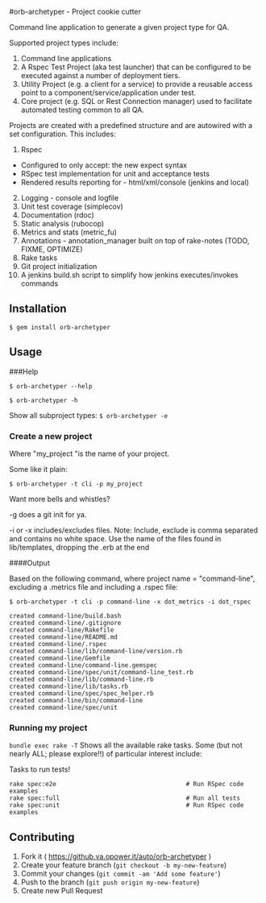 #orb-archetyper - Project cookie cutter

Command line application to generate a given project type for QA.

Supported project types include:

1. Command line applications
2. A Rspec Test Project (aka test launcher) that can be configured to be executed against a number of deployment tiers.
3. Utility Project (e.g. a client for a service) to provide a reusable access point to a component/service/application under test.
4. Core project (e.g. SQL or Rest Connection manager) used to facilitate automated testing common to all QA.

Projects are created with a predefined structure and are autowired with a set configuration.
This includes:

1. Rspec
 + Configured to only accept: the new expect syntax
 + RSpec test implementation for unit and acceptance tests
 + Rendered results reporting for - html/xml/console (jenkins and local)
2. Logging - console and logfile
3. Unit test coverage (simplecov)
4. Documentation (rdoc)
5. Static analysis (rubocop)
6. Metrics and stats (metric_fu)
7. Annotations - annotation_manager built on top of rake-notes (TODO, FIXME, OPTIMIZE)
8. Rake tasks
9. Git project initialization
10. A jenkins build.sh script to simplify how jenkins executes/invokes commands

## Installation

`$ gem install orb-archetyper`

## Usage

###Help

`$ orb-archetyper --help`

`$ orb-archetyper -h`

Show all subproject types:
`$ orb-archetyper -e`

### Create a new project
Where "my_project "is the name of your project.

Some like it plain:

`$ orb-archetyper -t cli -p my_project`

Want more bells and whistles?

-g does a git init for ya.

-i or -x includes/excludes files.
Note: Include, exclude is comma separated and contains no white space.
Use the name of the files found in lib/templates, dropping the .erb at the end

####Output

Based on the following command, where project name = "command-line", excluding a .metrics file and including a .rspec file:

`$ orb-archetyper -t cli -p command-line -x dot_metrics -i dot_rspec`

	created command-line/build.bash
	created command-line/.gitignore
	created command-line/Rakefile
	created command-line/README.md
	created command-line/.rspec
	created command-line/lib/command-line/version.rb
	created command-line/Gemfile
	created command-line/command-line.gemspec
	created command-line/spec/unit/command-line_test.rb
	created command-line/lib/command-line.rb
	created command-line/lib/tasks.rb
	created command-line/spec/spec_helper.rb
	created command-line/bin/command-line
	created command-line/spec/unit

### Running my project

`bundle exec rake -T`
Shows all the available rake tasks.  Some (but not nearly ALL; please explore!!) of particular interest include:

Tasks to run tests!
```
rake spec:e2e                                    # Run RSpec code examples
rake spec:full                                   # Run all tests
rake spec:unit                                   # Run RSpec code examples
```

## Contributing

1. Fork it ( https://github.va.opower.it/auto/orb-archetyper )
2. Create your feature branch (`git checkout -b my-new-feature`)
3. Commit your changes (`git commit -am 'Add some feature'`)
4. Push to the branch (`git push origin my-new-feature`)
5. Create new Pull Request
